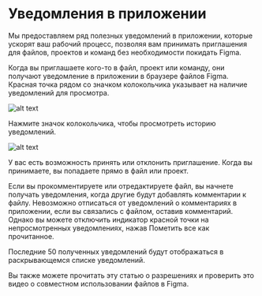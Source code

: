 # Уведомления в приложении
Мы предоставляем ряд полезных уведомлений в приложении, которые ускорят ваш рабочий процесс, позволяя вам принимать приглашения для файлов, проектов и команд без необходимости покидать Figma. 

Когда вы приглашаете кого-то в файл, проект или команду, они получают уведомление в приложении в браузере файлов Figma. Красная точка рядом со значком колокольчика указывает на наличие уведомлений для просмотра.

![alt text](/_images/notification.png "Logo Title Text 1") 

Нажмите значок колокольчика, чтобы просмотреть историю уведомлений. 

![alt text](/_images/notification2.png "Logo Title Text 1")

У вас есть возможность принять или отклонить приглашение. Когда вы принимаете, вы попадаете прямо в файл или проект. 

Если вы прокомментируете или отредактируете файл, вы начнете получать уведомления, когда другие будут добавлять комментарии к файлу. Невозможно отписаться от уведомлений о комментариях в приложении, если вы связались с файлом, оставив комментарий. Однако вы можете отключить индикатор красной точки на непросмотренных уведомлениях, нажав Пометить все как прочитанное.

Последние 50 полученных уведомлений будут отображаться в раскрывающемся списке уведомлений.

Вы также можете прочитать эту статью о  разрешениях и проверить это видео о  совместном использовании файлов в Figma.




















